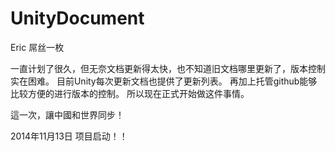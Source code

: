 UnityDocument
========
Eric 屌丝一枚 

一直计划了很久，但无奈文档更新得太快，也不知道旧文档哪里更新了，版本控制实在困难。
目前Unity每次更新文档也提供了更新列表。
再加上托管github能够比较方便的进行版本的控制。
所以现在正式开始做这件事情。

這一次，讓中國和世界同步！


2014年11月13日 项目启动！！
